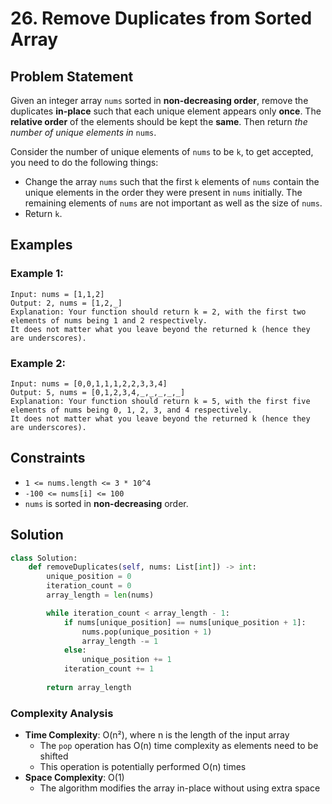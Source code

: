 # 26. Remove Duplicates from Sorted Array

## Problem Statement

Given an integer array `nums` sorted in **non-decreasing order**, remove the duplicates **in-place** such that each unique element appears only **once**. The **relative order** of the elements should be kept the **same**. Then return *the number of unique elements in* `nums`.

Consider the number of unique elements of `nums` to be `k`, to get accepted, you need to do the following things:
* Change the array `nums` such that the first `k` elements of `nums` contain the unique elements in the order they were present in `nums` initially. The remaining elements of `nums` are not important as well as the size of `nums`.
* Return `k`.

## Examples

### Example 1:
```
Input: nums = [1,1,2]
Output: 2, nums = [1,2,_]
Explanation: Your function should return k = 2, with the first two elements of nums being 1 and 2 respectively.
It does not matter what you leave beyond the returned k (hence they are underscores).
```

### Example 2:
```
Input: nums = [0,0,1,1,1,2,2,3,3,4]
Output: 5, nums = [0,1,2,3,4,_,_,_,_,_]
Explanation: Your function should return k = 5, with the first five elements of nums being 0, 1, 2, 3, and 4 respectively.
It does not matter what you leave beyond the returned k (hence they are underscores).
```

## Constraints
* `1 <= nums.length <= 3 * 10^4`
* `-100 <= nums[i] <= 100`
* `nums` is sorted in **non-decreasing** order.

## Solution

```python
class Solution:
    def removeDuplicates(self, nums: List[int]) -> int:
        unique_position = 0
        iteration_count = 0
        array_length = len(nums)

        while iteration_count < array_length - 1:
            if nums[unique_position] == nums[unique_position + 1]:
                nums.pop(unique_position + 1)
                array_length -= 1  
            else:
                unique_position += 1
            iteration_count += 1
        
        return array_length
```

### Complexity Analysis
- **Time Complexity**: O(n²), where n is the length of the input array
  - The `pop` operation has O(n) time complexity as elements need to be shifted
  - This operation is potentially performed O(n) times
- **Space Complexity**: O(1)
  - The algorithm modifies the array in-place without using extra space